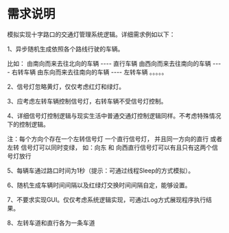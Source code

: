 # 需求说明
模拟实现十字路口的交通灯管理系统逻辑。详细需求例如以下：

1、异步随机生成依照各个路线行驶的车辆。

比如： 由南向而来去往北向的车辆 ---- 直行车辆 由西向而来去往南向的车辆 ---- 右转车辆 由东向而来去往南向的车辆 ---- 左转车辆 。。。。。

2、信号灯忽略黄灯，仅仅考虑红灯和绿灯。

3、应考虑左转车辆控制信号灯，右转车辆不受信号灯控制。

4、详细信号灯控制逻辑与现实生活中普通交通灯控制逻辑同样。不考虑特殊情况下的控制逻辑。

注：每个方向个存在一个左转信号灯 一个直行信号灯， 并且同一方向的直行 或者 左转 信号灯可以同时变绿，
如：向东 和 向西直行信号灯可以有且只有这两个信号灯放行

5、每辆车通过路口时间为1秒（提示：可通过线程Sleep的方式模拟）。

6、随机生成车辆时间间隔以及红绿灯交换时间间隔自定，能够设置。

7、不要求实现GUI。仅仅考虑系统逻辑实现，可通过Log方式展现程序执行结果。

8、左转车道和直行各为一条车道